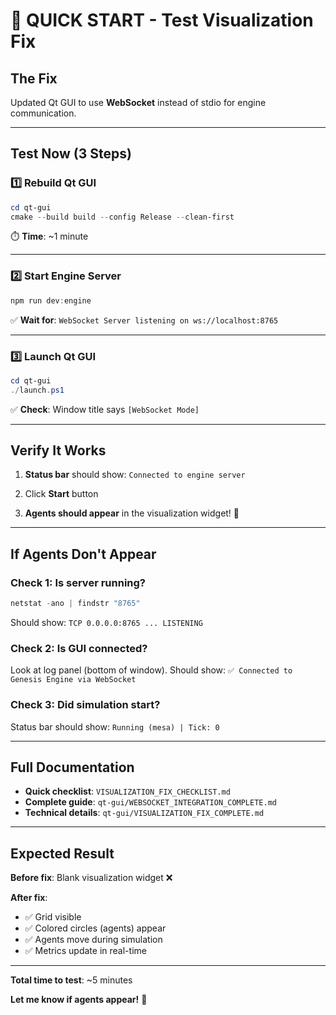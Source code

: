 # 🚀 QUICK START - Test Visualization Fix

## The Fix
Updated Qt GUI to use **WebSocket** instead of stdio for engine communication.

---

## Test Now (3 Steps)

### 1️⃣ Rebuild Qt GUI
```powershell
cd qt-gui
cmake --build build --config Release --clean-first
```
⏱️ **Time**: ~1 minute

---

### 2️⃣ Start Engine Server
```powershell
npm run dev:engine
```
✅ **Wait for**: `WebSocket Server listening on ws://localhost:8765`

---

### 3️⃣ Launch Qt GUI
```powershell
cd qt-gui
./launch.ps1
```
✅ **Check**: Window title says `[WebSocket Mode]`

---

## Verify It Works

1. **Status bar** should show: `Connected to engine server`

2. Click **Start** button

3. **Agents should appear** in the visualization widget! 🎯

---

## If Agents Don't Appear

### Check 1: Is server running?
```powershell
netstat -ano | findstr "8765"
```
Should show: `TCP 0.0.0.0:8765 ... LISTENING`

### Check 2: Is GUI connected?
Look at log panel (bottom of window).
Should show: `✅ Connected to Genesis Engine via WebSocket`

### Check 3: Did simulation start?
Status bar should show: `Running (mesa) | Tick: 0`

---

## Full Documentation

- **Quick checklist**: `VISUALIZATION_FIX_CHECKLIST.md`
- **Complete guide**: `qt-gui/WEBSOCKET_INTEGRATION_COMPLETE.md`
- **Technical details**: `qt-gui/VISUALIZATION_FIX_COMPLETE.md`

---

## Expected Result

**Before fix**: Blank visualization widget ❌

**After fix**: 
- ✅ Grid visible
- ✅ Colored circles (agents) appear
- ✅ Agents move during simulation
- ✅ Metrics update in real-time

---

**Total time to test**: ~5 minutes

**Let me know if agents appear!** 🎉
